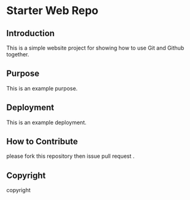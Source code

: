 # Starter Web Repo

## Introduction

This is a simple website project for showing how to use Git and Github together. 

## Purpose

This is an example purpose. 

## Deployment

This is an example deployment. 

## How to Contribute 

please fork this repository then issue pull request . 

## Copyright

copyright 
